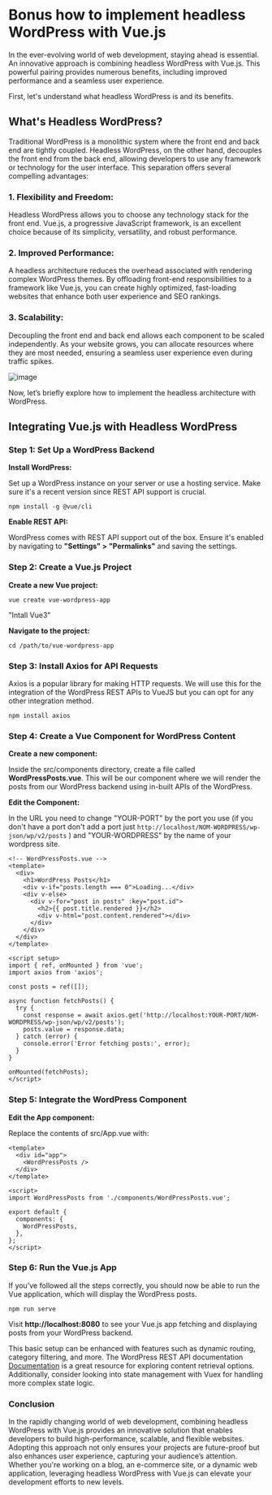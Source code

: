 # Bonus how to implement headless WordPress with Vue.js

In the ever-evolving world of web development, staying ahead is essential. An innovative approach is combining headless WordPress with Vue.js. This powerful pairing provides numerous benefits, including improved performance and a seamless user experience.

First, let's understand what headless WordPress is and its benefits.


## What's Headless WordPress?

Traditional WordPress is a monolithic system where the front end and back end are tightly coupled. Headless WordPress, on the other hand, decouples the front end from the back end, allowing developers to use any framework or technology for the user interface. This separation offers several compelling advantages:

### 1. Flexibility and Freedom:
Headless WordPress allows you to choose any technology stack for the front end. Vue.js, a progressive JavaScript framework, is an excellent choice because of its simplicity, versatility, and robust performance.

### 2. Improved Performance: 
A headless architecture reduces the overhead associated with rendering complex WordPress themes. By offloading front-end responsibilities to a framework like Vue.js, you can create highly optimized, fast-loading websites that enhance both user experience and SEO rankings.

### 3. Scalability: 
Decoupling the front end and back end allows each component to be scaled independently. As your website grows, you can allocate resources where they are most needed, ensuring a seamless user experience even during traffic spikes.

![image](https://github.com/user-attachments/assets/a87f5ba1-69e0-4e26-81d8-69cf2512cfc9)

Now, let’s briefly explore how to implement the headless architecture with WordPress.


## Integrating Vue.js with Headless WordPress

### Step 1: Set Up a WordPress Backend

**Install WordPress:**

Set up a WordPress instance on your server or use a hosting service. Make sure it's a recent version since REST API support is crucial.

```npm install -g @vue/cli ```


**Enable REST API:**

WordPress comes with REST API support out of the box. Ensure it's enabled by navigating to **"Settings" > "Permalinks"** and saving the settings.


### Step 2: Create a Vue.js Project

**Create a new Vue project:**

`vue create vue-wordpress-app`

"Intall Vue3"


**Navigate to the project:**

`cd /path/to/vue-wordpress-app`


### Step 3: Install Axios for API Requests

Axios is a popular library for making HTTP requests. We will use this for the integration of the WordPress REST APIs to VueJS but you can opt for any other integration method.

`npm install axios`

### Step 4: Create a Vue Component for WordPress Content

**Create a new component:**

Inside the src/components directory, create a file called **WordPressPosts.vue**. This will be our component where we will render the posts from our WordPress backend using in-built APIs of the WordPress.


**Edit the Component:**

In the URL you need to change "YOUR-PORT" by the port you use (if you don't have a port don't add a port just `http://localhost/NOM-WORDPRESS/wp-json/wp/v2/posts` ) and "YOUR-WORDPRESS" by the name of your wordpress site.

```
<!-- WordPressPosts.vue -->
<template>
  <div>
    <h1>WordPress Posts</h1>
    <div v-if="posts.length === 0">Loading...</div>
    <div v-else>
      <div v-for="post in posts" :key="post.id">
        <h2>{{ post.title.rendered }}</h2>
        <div v-html="post.content.rendered"></div>
      </div>
    </div>
  </div>
</template>

<script setup>
import { ref, onMounted } from 'vue';
import axios from 'axios';

const posts = ref([]);

async function fetchPosts() {
  try {
    const response = await axios.get('http://localhost:YOUR-PORT/NOM-WORDPRESS/wp-json/wp/v2/posts');
    posts.value = response.data;
  } catch (error) {
    console.error('Error fetching posts:', error);
  }
}

onMounted(fetchPosts);
</script>
```


### Step 5: Integrate the WordPress Component

**Edit the App component:**

Replace the contents of src/App.vue with:

```
<template>
  <div id="app">
    <WordPressPosts />
  </div>
</template>

<script>
import WordPressPosts from './components/WordPressPosts.vue';

export default {
  components: {
    WordPressPosts,
  },
};
</script>
```


### Step 6: Run the Vue.js App
If you’ve followed all the steps correctly, you should now be able to run the Vue application, which will display the WordPress posts.

`npm run serve`

Visit **http://localhost:8080** to see your Vue.js app fetching and displaying posts from your WordPress backend.

This basic setup can be enhanced with features such as dynamic routing, category filtering, and more. The WordPress REST API documentation [Documentation](https://developer.wordpress.org/rest-api/) is a great resource for exploring content retrieval options. Additionally, consider looking into state management with Vuex for handling more complex state logic.


### Conclusion

In the rapidly changing world of web development, combining headless WordPress with Vue.js provides an innovative solution that enables developers to build high-performance, scalable, and flexible websites. Adopting this approach not only ensures your projects are future-proof but also enhances user experience, capturing your audience’s attention. Whether you're working on a blog, an e-commerce site, or a dynamic web application, leveraging headless WordPress with Vue.js can elevate your development efforts to new levels.
